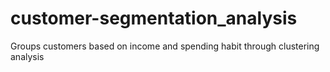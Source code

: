 # customer-segmentation_analysis
 Groups customers based on income and spending habit through clustering analysis
